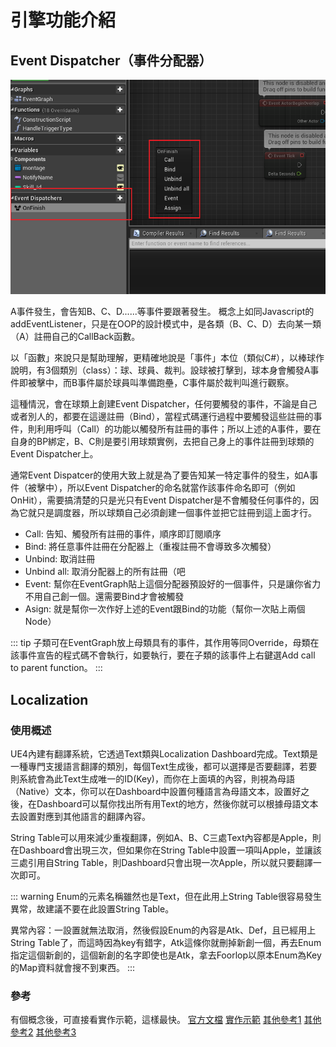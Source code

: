 # 引擎功能介紹

## Event Dispatcher（事件分配器）
![Event Dispatcher](./assets/on-finish.png)

A事件發生，會告知B、C、D......等事件要跟著發生。
概念上如同Javascript的addEventListener，只是在OOP的設計模式中，是各類（B、C、D）去向某一類（A）註冊自己的CallBack函數。

以「函數」來說只是幫助理解，更精確地說是「事件」本位（類似C#），以棒球作說明，有3個類別（class）：球、球員、裁判。設球被打擊到，球本身會觸發A事件即被擊中，而B事件屬於球員叫準備跑壘，C事件屬於裁判叫進行觀察。

這種情況，會在球類上創建Event Dispatcher，任何要觸發的事件，不論是自己或者別人的，都要在這邊註冊（Bind），當程式碼運行過程中要觸發這些註冊的事件，則利用呼叫（Call）的功能以觸發所有註冊的事件；所以上述的A事件，要在自身的BP綁定，B、C則是要引用球類實例，去把自己身上的事件註冊到球類的Event Dispatcher上。

通常Event Dispatcer的使用大致上就是為了要告知某一特定事件的發生，如A事件（被擊中），所以Event Dispatcher的命名就當作該事件命名即可（例如OnHit），需要搞清楚的只是光只有Event Dispatcher是不會觸發任何事件的，因為它就只是調度器，所以球類自己必須創建一個事件並把它註冊到這上面才行。


* Call: 告知、觸發所有註冊的事件，順序即訂閱順序
* Bind: 將任意事件註冊在分配器上（重複註冊不會導致多次觸發）
* Unbind: 取消註冊
* Unbind all: 取消分配器上的所有註冊（吧
* Event: 幫你在EventGraph貼上這個分配器預設好的一個事件，只是讓你省力不用自己創一個。還需要Bind才會被觸發
* Asign: 就是幫你一次作好上述的Event跟Bind的功能（幫你一次貼上兩個Node）

::: tip
子類可在EventGraph放上母類具有的事件，其作用等同Override，母類在該事件宣告的程式碼不會執行，如要執行，要在子類的該事件上右鍵選Add call to parent function。
:::

## Localization
### 使用概述
UE4內建有翻譯系統，它透過Text類與Localization Dashboard完成。Text類是一種專門支援語言翻譯的類別，每個Text生成後，都可以選擇是否要翻譯，若要則系統會為此Text生成唯一的ID(Key)，而你在上面填的內容，則視為母語（Native）文本，你可以在Dashboard中設置何種語言為母語文本，設置好之後，在Dashboard可以幫你找出所有用Text的地方，然後你就可以根據母語文本去設置對應到其他語言的翻譯內容。

String Table可以用來減少重複翻譯，例如A、B、C三處Text內容都是Apple，則在Dashboard會出現三次，但如果你在String Table中設置一項叫Apple，並讓該三處引用自String Table，則Dashboard只會出現一次Apple，所以就只要翻譯一次即可。

::: warning
Enum的元素名稱雖然也是Text，但在此用上String Table很容易發生異常，故建議不要在此設置String Table。

異常內容：一設置就無法取消，然後假設Enum的內容是Atk、Def，且已經用上String Table了，而這時因為key有錯字，Atk這條你就刪掉新創一個，再去Enum指定這個新創的，這個新創的名字即使也是Atk，拿去Foorlop以原本Enum為Key的Map資料就會搜不到東西。
:::

### 參考
有個概念後，可直接看實作示範，這樣最快。
[官方文檔](https://docs.unrealengine.com/4.26/zh-CN/ProductionPipelines/Localization/)
[實作示範](https://www.youtube.com/watch?v=UD2_TEgxkqs&ab_channel=UnrealEngine)
[其他參考1](https://forums.unrealengine.com/t/localization-dashboard-preview-and-explanation-of-ue4s-text-localization-process/24650)
[其他參考2](https://medium.com/@lojungyun/ue4-%E7%9A%84%E6%9C%AC%E5%9C%B0%E5%8C%96%E7%B3%BB%E7%B5%B1%E4%BB%8B%E7%B4%B9-%E8%A8%AD%E5%AE%9A%E7%AF%87-5108ddc1e0df)
[其他參考3](https://answers.unrealengine.com/questions/750398/how-to-change-game-language-during-game-play.html)
